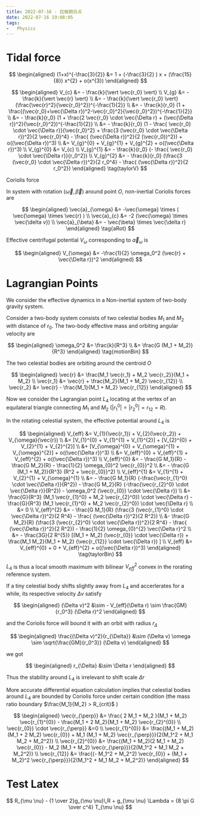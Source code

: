 ```yaml
---
title: 2022-07-16 - 拉格朗日点
date: 2022-07-16 19:08:05
tags:
-   Physics
---
```


# Tidal force

$$
\begin{aligned}
    (1+x)^{-\frac{3}{2}} &= 1 + (-\frac{3}{2} ) x + (\frac{15}{8}) x^{2} + o(x^{3})
\end{aligned}
$$

$$
\begin{aligned}
	V_{c} &= - \frac{k}{\vert \vec{r_0} \vert} \\
	V_{g} &= - \frac{k}{\vert \vec{r} \vert} \\
	&= - \frac{k}{\vert \vec{r_0} \vert} (\frac{\vec{r}^2}{\vec{r_0}^2})^{-\frac{1}{2}} \\
	&= - \frac{k}{r_0} (1 + \frac{(\vec{r_0}+\vec{\Delta r})^2-\vec{r_0}^2}{\vec{r_0}^2})^{-\frac{1}{2}} \\
	&= - \frac{k}{r_0} (1 + \frac{2 \vec{r_0} \cdot \vec{\Delta r} + (\vec{\Delta r})^2}{\vec{r_0}^2})^{-\frac{1}{2}} \\
	&= - \frac{k}{r_0} (1 - \frac{ \vec{r_0} \cdot \vec{\Delta r}}{\vec{r_0}^2} + \frac{3 (\vec{r_0} \cdot \vec{\Delta r})^2}{2 \vec{r_0}^4} - \frac{ (\vec{\Delta r})^2}{2 (\vec{r_0})^2}) + o((\vec{\Delta r})^3)	\\
	&= V_{g}^{0} + V_{g}^{1} + V_{g}^{2} + o((\vec{\Delta r})^3) \\
	V_{g}^{0} &= V_{c} \\
	V_{g}^{1} &= - \frac{k}{r_0} (- \frac{ \vec{r_0} \cdot \vec{\Delta r}}{r_0^2}) \\
	V_{g}^{2} &= - \frac{k}{r_0} (\frac{3 (\vec{r_0} \cdot \vec{\Delta r})^2}{2 r_0^4} - \frac{ (\vec{\Delta r})^2}{2 r_0^2})
\end{aligned}
\tag{taylorV}
$$

Coriolis force

In system with rotation $(\vec{\omega}, \vec{\beta})$ around point $O$, non-inertial Coriolis forces are

$$
\begin{aligned}
	\vec{a}_{\omega} &= -\vec{\omega} \times ( \vec{\omega} \times \vec{r} ) \\
	\vec{a}_{c} &= -2 (\vec{\omega} \times \vec{\delta v})	\\
	\vec{a}_{\beta} &= - \vec{\beta} \times \vec{\delta r}
\end{aligned}
\tag{aRot}
$$

Effective centrifugal potential $V_{\omega}$ corresponding to $\vec{a}_{\omega}$ is

$$
\begin{aligned}
	V_{\omega} &= -\frac{1}{2} \omega_0^2 (\vec{r} + \vec{\Delta r})^2
\end{aligned}
$$

# Lagrangian Points

We consider the effective dynamics in a Non-inertial system of two-body gravity system.

Consider a two-body system consists of two celestial bodies $M_1$ and $M_2$ with distance of $r_0$. The two-body effective mass and orbiting angular velocity are

$$
\begin{aligned}
	\omega_0^2 &= \frac{k}{R^3}	\\
	&= \frac{G (M_1 + M_2)}{R^3}
\end{aligned}
\tag{motionBin}
$$

The two celestial bodies are orbiting around the centroid $O$

$$
\begin{aligned}
\vec{r} &= \frac{M_1 \vec{r_1} + M_2 \vec{r_2}}{M_1 + M_2} \\
\vec{r_1} &= \vec{r} + \frac{M_2}{M_1 + M_2} \vec{r_{12}} \\
\vec{r_2} &= \vec{r} - \frac{M_1}{M_1 + M_2} \vec{r_{12}}
\end{aligned}
$$

Now we consider the Lagrangian point $L_4$ locating at the vertex of an equilateral triangle connecting $M_1$ and $M_2$ ($\vert r_{1}^{0} \vert = \vert r_{2}^{0} \vert = r_{12} = R$).

In the rotating celestial system, the effective potential around $L_4$ is

$$
\begin{aligned}
	V_{eff} &= V_{1}(\vec{r_1}) + V_{2}(\vec{r_2}) + V_{\omega}(\vec{r}) \\
	&= [V_{1}^{0} + V_{1}^{1} + V_{1}^{2}] + [V_{2}^{0} + V_{2}^{1} + V_{2}^{2}] \\
	&+ [V_{\omega}^{0} + V_{\omega}^{1} + V_{\omega}^{2}] + o((\vec{\Delta r})^3)	\\
	&= V_{eff}^{0} + V_{eff}^{1} + V_{eff}^{2} + o((\vec{\Delta r})^3)	\\
	V_{eff}^{0} &= - \frac{G M_1}{R} - \frac{G M_2}{R} - \frac{1}{2} \omega_{0}^2 \vec{r_{0}}^2 \\
	&= - \frac{G (M_1 + M_2)}{R^3} (R^2 + \vec{r_{0}}^2) \\
	V_{eff}^{1} &= V_{1}^{1} + V_{2}^{1} + V_{\omega}^{1} \\
	&= - \frac{G M_1}{R} (-\frac{\vec{r_{1}^0} \cdot \vec{\Delta r}}{R^2}) - \frac{G M_2}{R} (-\frac{\vec{r_{2}^0} \cdot \vec{\Delta r}}{R^2}) - \omega_0^2 (\vec{r_{0}} \cdot \vec{\Delta r})	\\
	&= \frac{G}{R^3} (M_1 \vec{r_{1}^0} + M_2 \vec{r_{2}^0}) \cdot \vec{\Delta r} - \frac{G}{R^3} (M_1 \vec{r_{1}^0} + M_2 \vec{r_{2}^0}) \cdot \vec{\Delta r}	\\
	&= 0	\\
	V_{eff}^{2} &= - \frac{G M_1}{R} (\frac{3 (\vec{r_{1}^0} \cdot \vec{\Delta r})^2}{2 R^4} - \frac{ (\vec{\Delta r})^2}{2 R^2}) \\
	&- \frac{G M_2}{R} (\frac{3 (\vec{r_{2}^0} \cdot \vec{\Delta r})^2}{2 R^4} - \frac{ (\vec{\Delta r})^2}{2 R^2}) - \frac{1}{2} \omega_{0}^{2} \vec{\Delta r}^2 \\
	&= - \frac{3G}{2 R^{5}} [(M_1 + M_2) (\vec{r_{0}} \cdot \vec{\Delta r}) + \frac{M_1 M_2}{M_1 + M_2} (\vec{r_{12}} \cdot \vec{\Delta r}) ] \\
	V_{eff} &= V_{eff}^{0} + 0 + V_{eff}^{2} + o((\vec{\Delta r})^3)
\end{aligned}
\tag{taylorBin}
$$

$L_4$ is thus a local smooth maximum with bilinear $V_{eff}^{2}$ convex in the rorating reference system.

If a tiny celestial body shifts slightly away from $L_4$ and accerlerates for a while, its respective velocity $\Delta v$ satisfy

$$
\begin{aligned}
	(\Delta v)^2 &\sim - V_{eff}(\Delta r) \sim \frac{GM}{r_0^3} (\Delta r)^2
\end{aligned}
$$

and the Coriolis force will bound it with an orbit with radius $r_{\Delta}$

$$
\begin{aligned}
	\frac{(\Delta v)^2}{r_{\Delta}} &\sim (\Delta v) \omega \sim \sqrt{\frac{GM}{r_0^3}} (\Delta v)
\end{aligned}
$$

we got

$$
\begin{aligned}
	r_{\Delta} &\sim \Delta r
\end{aligned}
$$

Thus the stability around $L_4$ is irrelevant to shift scale $\Delta r$

More accurate differential equation calculation implies that celestial bodies around $L_4$ are bounded by Coriolis force under certain condition (the mass ratio boundary $\frac{M_1}{M_2} > R_{crit}$ )

$$
\begin{aligned}
\vec{r_{\perp}} &= \frac{ 2 M_1 + M_2 }{M_1 + M_2} \vec{r_{1}^{0}} - \frac{M_1 + 2 M_2}{M_1 + M_2} \vec{r_{2}^{0}} \\
\vec{r_{0}} \cdot \vec{r_{\perp}} &=0 \\
\vec{r_{1}^{0}} &= \frac{(M_1 + M_2)(M_1 + 2 M_2) \vec{r_{0}} + M_1 (M_1 + M_2) \vec{r_{\perp}}}{2(M_1^2 + M_1 M_2 + M_2^2)} \\
\vec{r_{2}^{0}} &= \frac{(M_1 + M_2)(2 M_1 + M_2) \vec{r_{0}} - M_2 (M_1 + M_2) \vec{r_{\perp}}}{2(M_1^2 + M_1 M_2 + M_2^2)} \\
\vec{r_{12}} &= \frac{(- M_1^2 + M_2^2) \vec{r_{0}} + (M_1 + M_2)^2 \vec{r_{\perp}}}{2(M_1^2 + M_1 M_2 + M_2^2)}
\end{aligned}
$$

# Test Latex

$$
R_{\mu \nu} - {1 \over 2}g_{\mu \nu}\,R + g_{\mu \nu} \Lambda
= {8 \pi G \over c^4} T_{\mu \nu}
$$
